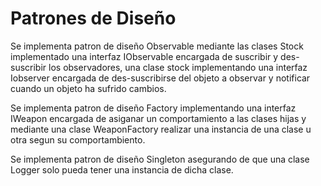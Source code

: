 # Patrones de Diseño

Se implementa patron de diseño Observable mediante las clases Stock implementado una interfaz IObservable encargada de 
suscribir y des-suscribir los observadores, una clase stock implementando una interfaz Iobserver encargada de des-suscribirse del objeto a observar
y notificar cuando un objeto ha sufrido cambios.

Se implementa patron de diseño Factory implementando una interfaz IWeapon encargada de asiganar un comportamiento a las clases hijas y mediante una
clase WeaponFactory realizar una instancia de una clase u otra segun su comportambiento.

Se implementa patron de diseño Singleton asegurando de que una clase Logger solo pueda tener una instancia de dicha clase.



